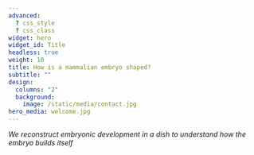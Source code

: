 ```yaml
---
advanced:
  ? css_style
  ? css_class
widget: hero
widget_id: Title
headless: true
weight: 10
title: How is a mammalian embryo shaped?
subtitle: ""
design:
  columns: "2"
  background:
    image: /static/media/contact.jpg
hero_media: welcome.jpg
---
```

*We reconstruct embryonic development in a dish to understand how the embryo builds itself*